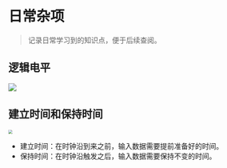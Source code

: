 # 日常杂项

> 记录日常学习到的知识点，便于后续查阅。

## 逻辑电平

![](https://hyh1370039199-1313349927.cos.ap-chengdu.myqcloud.com/img/202303301335133.png)

## 建立时间和保持时间

<img src="https://hyh1370039199-1313349927.cos.ap-chengdu.myqcloud.com/img/202303301335966.png"  style="zoom: 50%;" />

- 建立时间：在时钟沿到来之前，输入数据需要提前准备好的时间。
- 保持时间：在时钟沿触发之后，输入数据需要保持不变的时间。